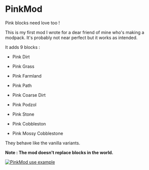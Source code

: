 # PinkMod
Pink blocks need love too !

This is my first mod I wrote for a dear friend of mine who's making a modpack. It's probably not near perfect but it works as intended.

It adds 9 blocks :

- Pink Dirt

- Pink Grass

- Pink Farmland

- Pink Path

- Pink Coarse Dirt

- Pink Podzol

- Pink Stone

- Pink Cobbleston

- Pink Mossy Cobblestone

They behave like the vanilla variants.

<b>Note : The mod doesn't replace blocks in the world.</b>

[![PinkMod use example](https://github.com/jinkhya/PinkMod/blob/master/PinkMod.png)]()
